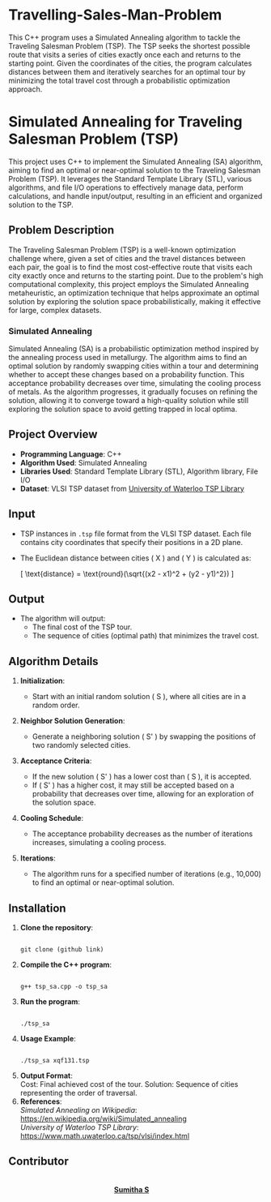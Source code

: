 # Travelling-Sales-Man-Problem
This C++ program uses a Simulated Annealing algorithm to tackle the Traveling Salesman Problem (TSP). The TSP seeks the shortest possible route that visits a series of cities exactly once each and returns to the starting point. Given the coordinates of the cities, the program calculates distances between them and iteratively searches for an optimal tour by minimizing the total travel cost through a probabilistic optimization approach.
# Simulated Annealing for Traveling Salesman Problem (TSP)

This project uses C++ to implement the Simulated Annealing (SA) algorithm, aiming to find an optimal or near-optimal solution to the Traveling Salesman Problem (TSP). It leverages the Standard Template Library (STL), various algorithms, and file I/O operations to effectively manage data, perform calculations, and handle input/output, resulting in an efficient and organized solution to the TSP.

## Problem Description

The Traveling Salesman Problem (TSP) is a well-known optimization challenge where, given a set of cities and the travel distances between each pair, the goal is to find the most cost-effective route that visits each city exactly once and returns to the starting point. Due to the problem's high computational complexity, this project employs the Simulated Annealing metaheuristic, an optimization technique that helps approximate an optimal solution by exploring the solution space probabilistically, making it effective for large, complex datasets.

### Simulated Annealing

Simulated Annealing (SA) is a probabilistic optimization method inspired by the annealing process used in metallurgy. The algorithm aims to find an optimal solution by randomly swapping cities within a tour and determining whether to accept these changes based on a probability function. This acceptance probability decreases over time, simulating the cooling process of metals. As the algorithm progresses, it gradually focuses on refining the solution, allowing it to converge toward a high-quality solution while still exploring the solution space to avoid getting trapped in local optima.

## Project Overview

- **Programming Language**: C++
- **Algorithm Used**: Simulated Annealing
- **Libraries Used**: Standard Template Library (STL), Algorithm library, File I/O
- **Dataset**: VLSI TSP dataset from [University of Waterloo TSP Library](http://www.math.uwaterloo.ca/tsp/vlsi/index.html)


## Input

- TSP instances in `.tsp` file format from the VLSI TSP dataset. Each file contains city coordinates that specify their positions in a 2D plane.
- The Euclidean distance between cities \( X \) and \( Y \) is calculated as:
  
  \[
  \text{distance} = \text{round}(\sqrt{(x2 - x1)^2 + (y2 - y1)^2})
  \]

## Output

- The algorithm will output:
  - The final cost of the TSP tour.
  - The sequence of cities (optimal path) that minimizes the travel cost.

## Algorithm Details

1. **Initialization**:
   - Start with an initial random solution \( S \), where all cities are in a random order.

2. **Neighbor Solution Generation**:
   - Generate a neighboring solution \( S' \) by swapping the positions of two randomly selected cities.

3. **Acceptance Criteria**:
   - If the new solution \( S' \) has a lower cost than \( S \), it is accepted.
   - If \( S' \) has a higher cost, it may still be accepted based on a probability that decreases over time, allowing for an exploration of the solution space.

4. **Cooling Schedule**:
   - The acceptance probability decreases as the number of iterations increases, simulating a cooling process.

5. **Iterations**:
   - The algorithm runs for a specified number of iterations (e.g., 10,000) to find an optimal or near-optimal solution.

## Installation

1. **Clone the repository**:<br>
   <pre><code>
   git clone (github link)
   </code></pre>
2. **Compile the C++ program**:<br>
   <pre><code>
   g++ tsp_sa.cpp -o tsp_sa
   </code></pre>
3. **Run the program**:<br>
   <pre><code>
   ./tsp_sa <path_to_tsp_instance_file>
   </code></pre>
4. **Usage Example**:<br>
   <pre><code>
   ./tsp_sa xqf131.tsp
   </code></pre>
5. **Output Format**:<br>
   Cost: Final achieved cost of the tour.
   Solution: Sequence of cities representing the order of traversal.
6. **References**:<br>
   *Simulated Annealing on Wikipedia*:<br> https://en.wikipedia.org/wiki/Simulated_annealing<br>
   *University of Waterloo TSP Library*:<br> https://www.math.uwaterloo.ca/tsp/vlsi/index.html

<h2 id="contributers">Contributor</h2>
<br>
<div align="center">
  <strong>
    <a href="https://github.com/sumitha05">Sumitha S</a> &emsp;
  </strong>
</div>
